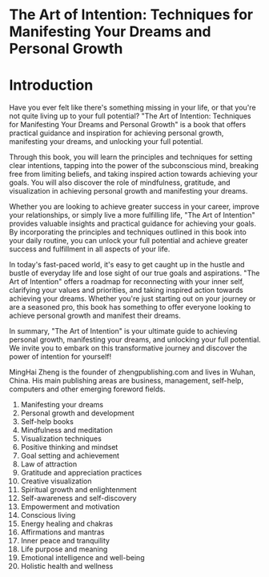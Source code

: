 # The Art of Intention: Techniques for Manifesting Your Dreams and Personal Growth

# Introduction

Have you ever felt like there's something missing in your life, or that you're not quite living up to your full potential? "The Art of Intention: Techniques for Manifesting Your Dreams and Personal Growth" is a book that offers practical guidance and inspiration for achieving personal growth, manifesting your dreams, and unlocking your full potential.

Through this book, you will learn the principles and techniques for setting clear intentions, tapping into the power of the subconscious mind, breaking free from limiting beliefs, and taking inspired action towards achieving your goals. You will also discover the role of mindfulness, gratitude, and visualization in achieving personal growth and manifesting your dreams.

Whether you are looking to achieve greater success in your career, improve your relationships, or simply live a more fulfilling life, "The Art of Intention" provides valuable insights and practical guidance for achieving your goals. By incorporating the principles and techniques outlined in this book into your daily routine, you can unlock your full potential and achieve greater success and fulfillment in all aspects of your life.

In today's fast-paced world, it's easy to get caught up in the hustle and bustle of everyday life and lose sight of our true goals and aspirations. "The Art of Intention" offers a roadmap for reconnecting with your inner self, clarifying your values and priorities, and taking inspired action towards achieving your dreams. Whether you're just starting out on your journey or are a seasoned pro, this book has something to offer everyone looking to achieve personal growth and manifest their dreams.

In summary, "The Art of Intention" is your ultimate guide to achieving personal growth, manifesting your dreams, and unlocking your full potential. We invite you to embark on this transformative journey and discover the power of intention for yourself!

MingHai Zheng is the founder of zhengpublishing.com and lives in Wuhan, China. His main publishing areas are business, management, self-help, computers and other emerging foreword fields.



1. Manifesting your dreams
2. Personal growth and development
3. Self-help books
4. Mindfulness and meditation
5. Visualization techniques
6. Positive thinking and mindset
7. Goal setting and achievement
8. Law of attraction
9. Gratitude and appreciation practices
10. Creative visualization
11. Spiritual growth and enlightenment
12. Self-awareness and self-discovery
13. Empowerment and motivation
14. Conscious living
15. Energy healing and chakras
16. Affirmations and mantras
17. Inner peace and tranquility
18. Life purpose and meaning
19. Emotional intelligence and well-being
20. Holistic health and wellness

